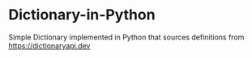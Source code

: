 # Dictionary-in-Python
Simple Dictionary implemented in Python that sources definitions from https://dictionaryapi.dev
